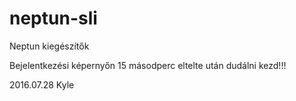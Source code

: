 # neptun-sli
Neptun kiegészítők

Bejelentkezési képernyőn 15 másodperc eltelte után dudálni kezd!!!

2016.07.28 Kyle